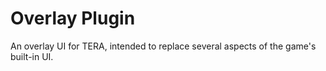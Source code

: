 # Overlay Plugin

An overlay UI for TERA, intended to replace several aspects of the game's
built-in UI.
